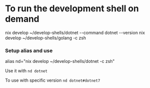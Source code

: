 # To run the development shell on demand
nix develop ~/develop-shells/dotnet --command dotnet --version
nix develop ~/develop-shells/golang -c zsh

### Setup alias and use
alias nd="nix develop ~/develop-shells/dotnet -c zsh"

Use it with
``nd dotnet``

To use with specific version
``nd dotnet#dotnet7``

